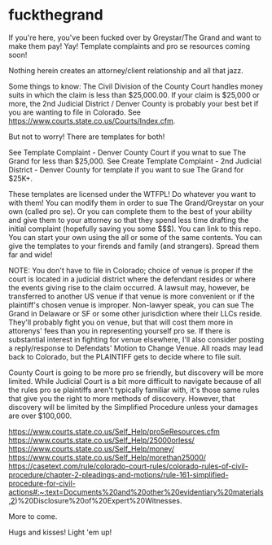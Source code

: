 # fuckthegrand


If you're here, you've been fucked over by Greystar/The Grand and want to make them pay! Yay! Template complaints and pro se resources coming soon!

Nothing herein creates an attorney/client relationship and all that jazz. 

Some things to know: 
The Civil Division of the County Court handles money suits in which the claim is less than $25,000.00. If your claim is $25,000 or more, the 2nd Judicial District / Denver County is probably your best bet if you are wanting to file in Colorado. See https://www.courts.state.co.us/Courts/Index.cfm. 

But not to worry! There are templates for both! 

See Template Complaint - Denver County Court if you wnat to sue The Grand for less than $25,000. 
See Create Template Complaint - 2nd Judicial District - Denver County for template if you want to sue The Grand for $25K+. 

These templates are licensed under the WTFPL! Do whatever you want to with them! You can modify them in order to sue The Grand/Greystar on your own (called pro se). Or you can complete them to the best of your ability and give them to your attorney so that they spend less time drafting the initial complaint (hopefully saving you some $$$). You can link to this repo. You can start your own using the all or some of the same contents. You can give the templates to your firends and family (and strangers). Spread them far and wide! 

NOTE: You don't have to file in Colorado; choice of venue is  proper if the court is located in a judicial district where the defendant resides or where the events giving rise to the claim occurred. A lawsuit may, however, be transferred to another US venue if that venue is more convenient or if the plaintiff's chosen venue is improper. Non-lawyer speak, you can sue The Grand in Delaware or SF or some other jurisdiction where their LLCs reside. They'll probably fight you on venue, but that will cost them more in attorenys' fees than you in representing yourself pro se. If there is substantial interest in fighting for venue elsewhere, I'll also consider posting a reply/response to Defendats' Motion to Change Venue. All roads may lead back to Colorado, but the PLAINTIFF gets to decide where to file suit. 

County Court is going to be more pro se friendly, but discovery will be more limited. While Judicial Court is a bit more difficult to navigate because of all the rules pro se plaintiffs aren't typically familiar with, it's those same rules that give you the right to more methods of discovery. However, that discovery will be limited by the Simplified Procedure unless your damages are over $100,000. 

https://www.courts.state.co.us/Self_Help/proSeResources.cfm
https://www.courts.state.co.us/Self_Help/25000orless/
https://www.courts.state.co.us/Self_Help/money/
https://www.courts.state.co.us/Self_Help/morethan25000/
https://casetext.com/rule/colorado-court-rules/colorado-rules-of-civil-procedure/chapter-2-pleadings-and-motions/rule-161-simplified-procedure-for-civil-actions#:~:text=Documents%20and%20other%20evidentiary%20materials,2)%20Disclosure%20of%20Expert%20Witnesses.


More to come. 

Hugs and kisses! Light 'em up! 

